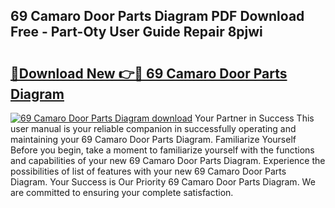 ## 69 Camaro Door Parts Diagram PDF Download Free - Part-Oty User Guide Repair 8pjwi

# <h2><a href="http://dfsol71.blite.top/?on=69+Camaro+Door+Parts+Diagram">🔗Download New 👉🔴 69 Camaro Door Parts Diagram</a></h2>

[![69 Camaro Door Parts Diagram download](https://i.imgur.com/lujVjoI.png)](http://dfsol71.blite.top/?on=69+Camaro+Door+Parts+Diagram)
Your Partner in Success This user manual is your reliable companion in successfully operating and maintaining your 69 Camaro Door Parts Diagram. Familiarize Yourself Before you begin, take a moment to familiarize yourself with the functions and capabilities of your new 69 Camaro Door Parts Diagram. Experience the possibilities of list of features with your new 69 Camaro Door Parts Diagram. Your Success is Our Priority 69 Camaro Door Parts Diagram. We are committed to ensuring your complete satisfaction.

